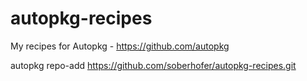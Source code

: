 # autopkg-recipes

My recipes for Autopkg - https://github.com/autopkg

autopkg repo-add https://github.com/soberhofer/autopkg-recipes.git
